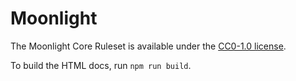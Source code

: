 # Moonlight

The Moonlight Core Ruleset is available under the [CC0-1.0 license](license.txt).

To build the HTML docs, run `npm run build`.